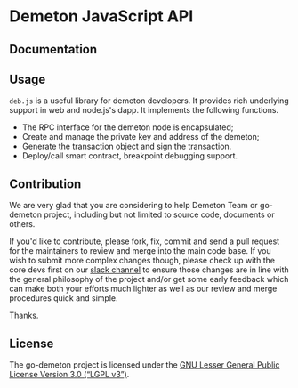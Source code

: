 # Demeton JavaScript API

## Documentation

## Usage
`deb.js` is a useful library for demeton developers. It provides rich underlying support in web and node.js's dapp. It implements the following functions.

* The RPC interface for the demeton node is encapsulated;
* Create and manage the private key and address of the demeton;
* Generate the transaction object and sign the transaction.
* Deploy/call smart contract, breakpoint debugging support.

## Contribution

We are very glad that you are considering to help Demeton Team or go-demeton project, including but not limited to source code, documents or others.

If you'd like to contribute, please fork, fix, commit and send a pull request for the maintainers to review and merge into the main code base. If you wish to submit more complex changes though, please check up with the core devs first on our [slack channel](http://cyber-demeton.herokuapp.com) to ensure those changes are in line with the general philosophy of the project and/or get some early feedback which can make both your efforts much lighter as well as our review and merge procedures quick and simple.

Thanks.

## License

The go-demeton project is licensed under the [GNU Lesser General Public License Version 3.0 (“LGPL v3”)](https://www.gnu.org/licenses/lgpl-3.0.en.html).

